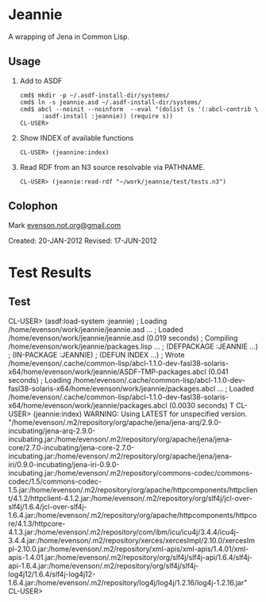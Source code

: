 Jeannie
=======

A wrapping of Jena in Common Lisp.

## Usage

1.  Add to ASDF
    
        cmd$ mkdir -p ~/.asdf-install-dir/systems/
        cmd$ ln -s jeannie.asd ~/.asdf-install-dir/systems/
        cmd$ abcl --noinit --noinform  --eval "(dolist (s '(:abcl-contrib \
              :asdf-install :jeannie)) (require s))
        CL-USER>
    
2.  Show INDEX of available functions

        CL-USER> (jeannine:index)
    
3.  Read RDF from an N3 source resolvable via PATHNAME.    

        CL-USER> (jeannie:read-rdf "~/work/jeannie/test/tests.n3")

## Colophon

Mark <evenson.not.org@gmail.com>

Created: 20-JAN-2012
Revised: 17-JUN-2012

# Test Results

Test
----

   CL-USER> (asdf:load-system :jeannie)
   ; Loading /home/evenson/work/jeannie/jeannie.asd ...
   ; Loaded /home/evenson/work/jeannie/jeannie.asd (0.019 seconds)
   ; Compiling /home/evenson/work/jeannie/packages.lisp ...
   ; (DEFPACKAGE :JEANNIE ...)
   ; (IN-PACKAGE :JEANNIE)
   ; (DEFUN INDEX ...)
   ; Wrote /home/evenson/.cache/common-lisp/abcl-1.1.0-dev-fasl38-solaris-x64/home/evenson/work/jeannie/ASDF-TMP-packages.abcl (0.041 seconds)
   ; Loading /home/evenson/.cache/common-lisp/abcl-1.1.0-dev-fasl38-solaris-x64/home/evenson/work/jeannie/packages.abcl ...
   ; Loaded /home/evenson/.cache/common-lisp/abcl-1.1.0-dev-fasl38-solaris-x64/home/evenson/work/jeannie/packages.abcl (0.0030 seconds)
   T
   CL-USER> (jeannie:index)
   WARNING: Using LATEST for unspecified version.
   "/home/evenson/.m2/repository/org/apache/jena/jena-arq/2.9.0-incubating/jena-arq-2.9.0-incubating.jar:/home/evenson/.m2/repository/org/apache/jena/jena-core/2.7.0-incubating/jena-core-2.7.0-incubating.jar:/home/evenson/.m2/repository/org/apache/jena/jena-iri/0.9.0-incubating/jena-iri-0.9.0-incubating.jar:/home/evenson/.m2/repository/commons-codec/commons-codec/1.5/commons-codec-1.5.jar:/home/evenson/.m2/repository/org/apache/httpcomponents/httpclient/4.1.2/httpclient-4.1.2.jar:/home/evenson/.m2/repository/org/slf4j/jcl-over-slf4j/1.6.4/jcl-over-slf4j-1.6.4.jar:/home/evenson/.m2/repository/org/apache/httpcomponents/httpcore/4.1.3/httpcore-4.1.3.jar:/home/evenson/.m2/repository/com/ibm/icu/icu4j/3.4.4/icu4j-3.4.4.jar:/home/evenson/.m2/repository/xerces/xercesImpl/2.10.0/xercesImpl-2.10.0.jar:/home/evenson/.m2/repository/xml-apis/xml-apis/1.4.01/xml-apis-1.4.01.jar:/home/evenson/.m2/repository/org/slf4j/slf4j-api/1.6.4/slf4j-api-1.6.4.jar:/home/evenson/.m2/repository/org/slf4j/slf4j-log4j12/1.6.4/slf4j-log4j12-1.6.4.jar:/home/evenson/.m2/repository/log4j/log4j/1.2.16/log4j-1.2.16.jar"
   CL-USER> 

